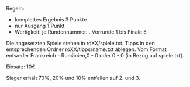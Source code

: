 Regeln:
* komplettes Ergebnis 3 Punkte
* nur Ausgang 1 Punkt
* Wertigkeit: je Rundennummer... Vorrunde 1 bis Finale 5

Die angesetzten Spiele stehen in roXX/spiele.txt. Tipps in den entsprechenden Ordner roXX/tipps/name.txt ablegen. Vom Format entweder Frankreich - Rumänien,0 - 0 oder 0 - 0 (in Bezug auf spiele.txt).


Einsatz: 10€

Sieger erhält 70%, 20% und 10% entfallen auf 2. und 3.
